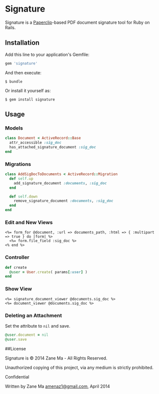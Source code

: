 # Signature

Signature is a [Paperclip](https://github.com/thoughtbot/paperclip "Paperclip")-based PDF document signature tool for Ruby on Rails.

## Installation

Add this line to your application's Gemfile:

```ruby
gem 'signature'
```

And then execute:

    $ bundle

Or install it yourself as:

    $ gem install signature

## Usage

### Models

```ruby
class Document < ActiveRecord::Base
  attr_accessible :sig_doc
  has_attached_signature_document :sig_doc
end
```

### Migrations

```ruby
class AddSigDocToDocuments < ActiveRecord::Migration
  def self.up
    add_signature_document :documents, :sig_doc
  end

  def self.down
    remove_signature_document :documents, :sig_doc
  end
end
```

### Edit and New Views

```erb
<%= form_for @document, :url => documents_path, :html => { :multipart => true } do |form| %>
  <%= form.file_field :sig_doc %>
<% end %>
```

### Controller

```ruby
def create
  @user = User.create( params[:user] )
end
```

### Show View

```erb
<%= signature_document_viewer @documents.sig_doc %>
<%= document_viewer @documents.sig_doc %>
```

### Deleting an Attachment

Set the attribute to `nil` and save.

```ruby
@user.document = nil
@user.save
```

##License

Signature is &copy; 2014 Zane Ma - All Rights Reserved.

Unauthorized copying of this project, via any medium is strictly prohibited.

Confidential

Written by Zane Ma <amenaz1@gmail.com>, April 2014